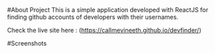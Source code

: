 #About Project
This is a simple application developed with ReactJS for finding github accounts of developers with their usernames.

 Check the live site here : (https://callmevineeth.github.io/devfinder/)
 
#Screenshots
![]()
![]()
